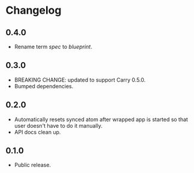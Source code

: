 # Changelog

## 0.4.0

- Rename term *spec* to *blueprint*.

## 0.3.0

- BREAKING CHANGE: updated to support Carry 0.5.0.
- Bumped dependencies.

## 0.2.0

- Automatically resets synced atom after wrapped app is started so that user doesn't have to do it manually.
- API docs clean up.

## 0.1.0

- Public release.